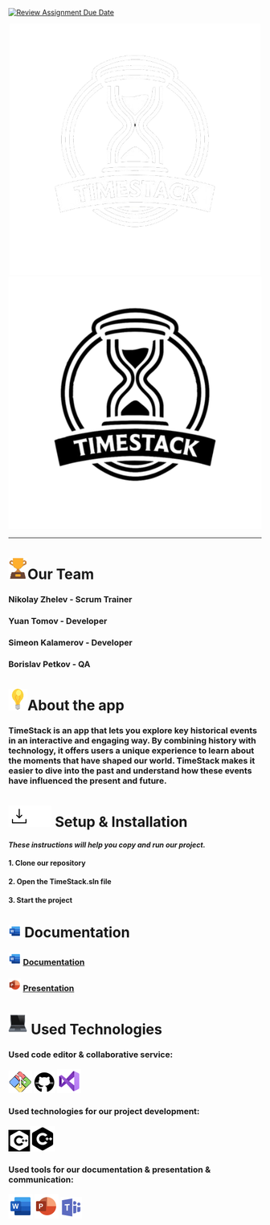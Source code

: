 [![Review Assignment Due Date](https://classroom.github.com/assets/deadline-readme-button-22041afd0340ce965d47ae6ef1cefeee28c7c493a6346c4f15d667ab976d596c.svg)](https://classroom.github.com/a/fMNqOIZ8)
<p align = "center">
<img src= "resources/timestack_logo_dark.png#gh-dark-mode-only" alt="Timestack"><img src= "resources/timestack_logo_light.png#gh-light-mode-only" alt="Timestack">
  
<hr>

# <img src= "resources/trophy_icon.png" alt="trophy icon">Our Team
 
### Nikolay Zhelev - Scrum Trainer
### Yuan Tomov - Developer
### Simeon Kalamerov - Developer
### Borislav Petkov - QA

# <img src= "resources/light-bulb_icon.png" alt="light bulb">About the app

### TimeStack is an app that lets you explore key historical events in an interactive and engaging way. By combining history with technology, it offers users a unique experience to learn about the moments that have shaped our world. TimeStack makes it easier to dive into the past and understand how these events have influenced the present and future.

# <img src= "resources/download_dark.png#gh-light-mode-only" alt="download icon"><img src= "resources/download_light.png#gh-dark-mode-only" alt="download icon"> Setup & Installation

#### *These instructions will help you copy and run our project.*

#### 1. Clone our repository
#### 2. Open the TimeStack.sln file
#### 3. Start the project

# <img src= "resources/word_logo.png" alt="document icon"> Documentation

### <img src= "resources/word_logo.png" alt="word logo"> [Documentation](https://codingburgas-my.sharepoint.com/:w:/g/personal/ndzhelev22_codingburgas_bg/EeRICswyPAxLgkdZUpeCogUByUfcO1yiwoEr6IdpEKh2LA?e=i4mt8Q)
### <img src= "resources/powerpoint_logo.png" alt="powerpoint logo"> [Presentation](https://codingburgas-my.sharepoint.com/:p:/g/personal/ndzhelev22_codingburgas_bg/EWQEaS3YgBFGk41g_W00wg0B_ZkQu_9vPyySDPWAwne02A?e=7CBThr)

# <img src= "resources/laptop_icon.png" alt="laptop icon"> Used Technologies

### Used code editor & collaborative service:
#### <img src= "resources/git_logo.png" alt="git"> <img src= "resources/github_logo_dark.png" alt="github"> <img src= "resources/visual_studio_logo.png" alt="vs logo">
### Used technologies for our project development:
#### <img src= "resources/C++_icon_light.png#gh-dark-mode-only" alt="C++ icon"><img src= "resources/C++_icon_dark.png#gh-light-mode-only" alt="C++ icon">
### Used tools for our documentation & presentation & communication:
#### <img src= "resources/word_logo_big.png" alt="word logo"> <img src= "resources/powerpoint_logo_big.png" alt="powerpoint logo"> <img src= "resources/microsoft_teams_logo.png" alt="microsoft teams logo">
